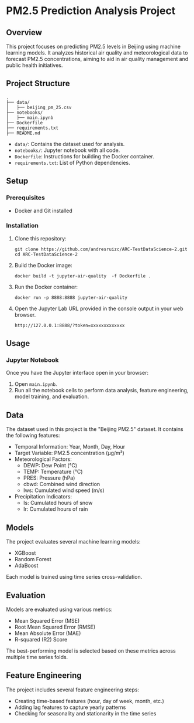 # PM2.5 Prediction Analysis Project

## Overview

This project focuses on predicting PM2.5 levels in Beijing using machine learning models. It analyzes historical air quality and meteorological data to forecast PM2.5 concentrations, aiming to aid in air quality management and public health initiatives.

## Project Structure

```
.
├── data/
│   ├── beijing_pm_25.csv
├── notebooks/
│   ├── main.ipynb
├── Dockerfile
├── requirements.txt
├── README.md
```

- `data/`: Contains the dataset used for analysis.
- `notebooks/`: Jupyter notebook with all code.
- `Dockerfile`: Instructions for building the Docker container.
- `requirements.txt`: List of Python dependencies.

## Setup

### Prerequisites

- Docker and Git installed

### Installation

1. Clone this repository:
   ```
   git clone https://github.com/andresruizc/ARC-TestDataScience-2.git
   cd ARC-TestDataScience-2
   ```

2. Build the Docker image:
   ```
   docker build -t jupyter-air-quality  -f Dockerfile .
   ```

3. Run the Docker container:
   ```
   docker run -p 8888:8888 jupyter-air-quality
   ```

4. Open the Jupyter Lab URL provided in the console output in your web browser.
   ```
   http://127.0.0.1:8888/?token=xxxxxxxxxxxxx
   ```
## Usage

### Jupyter Notebook

Once you have the Jupyter interface open in your browser:

1. Open `main.ipynb`.
2. Run all the notebook cells to perform data analysis, feature engineering, model training, and evaluation.

## Data

The dataset used in this project is the "Beijing PM2.5" dataset. It contains the following features:

- Temporal Information: Year, Month, Day, Hour
- Target Variable: PM2.5 concentration (μg/m³)
- Meteorological Factors: 
  - DEWP: Dew Point (°C)
  - TEMP: Temperature (°C)
  - PRES: Pressure (hPa)
  - cbwd: Combined wind direction
  - Iws: Cumulated wind speed (m/s)
- Precipitation Indicators:
  - Is: Cumulated hours of snow
  - Ir: Cumulated hours of rain

## Models

The project evaluates several machine learning models:

- XGBoost
- Random Forest
- AdaBoost

Each model is trained using time series cross-validation.

## Evaluation

Models are evaluated using various metrics:

- Mean Squared Error (MSE)
- Root Mean Squared Error (RMSE)
- Mean Absolute Error (MAE)
- R-squared (R2) Score

The best-performing model is selected based on these metrics across multiple time series folds.

## Feature Engineering

The project includes several feature engineering steps:

- Creating time-based features (hour, day of week, month, etc.)
- Adding lag features to capture yearly patterns
- Checking for seasonality and stationarity in the time series
